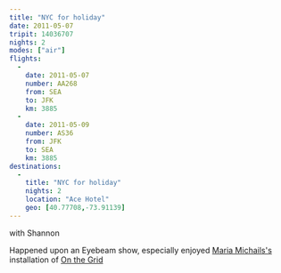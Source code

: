 ```yaml
---
title: "NYC for holiday"
date: 2011-05-07
tripit: 14036707
nights: 2
modes: ["air"]
flights:
  -
    date: 2011-05-07
    number: AA268
    from: SEA
    to: JFK
    km: 3885
  -
    date: 2011-05-09
    number: AS36
    from: JFK
    to: SEA
    km: 3885
destinations:
  -
    title: "NYC for holiday"
    nights: 2
    location: "Ace Hotel"
    geo: [40.77708,-73.91139]
---
```


with Shannon

Happened upon an Eyebeam show, especially enjoyed [Maria Michails's](https://www.treiastudios.net/Treia_Studios/Projects/Pages/The_Handcar_Projects.html#9) installation of [On the Grid](https://vimeo.com/25886126)
